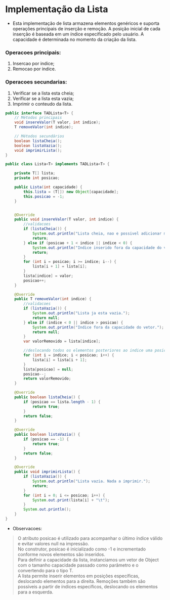 # Implementação da Lista
- Esta implementação de lista armazena elementos genéricos e suporta operações principais de inserção e remoção. A posição inicial de cada inserção é baseada em um índice especificado pelo usuário. A capacidade é determinada no momento da criação da lista.
### Operacoes principais:
1. Insercao por indice;
2. Remocao por indice.

### Operacoes secundarias:
1. Verificar se a lista esta cheia;
2. Verificar se a lista esta vazia;
3. Imprimir o conteudo da lista.

```java
public interface TADLista<T> {
    // Métodos principais
    void insereValor(T valor, int indice);
    T removeValor(int indice);

    // Métodos secundários
    boolean listaCheia();
    boolean listaVazia();
    void imprimirLista();
}
```
```java
public class Lista<T> implements TADLista<T> {

    private T[] lista;
    private int posicao;

    public Lista(int capacidade) {
        this.lista = (T[]) new Object[capacidade];
        this.posicao = -1;
    }


    @Override
    public void insereValor(T valor, int indice) {
        //validacoes
        if (listaCheia()) {
            System.out.println("Lista cheia, nao e possivel adicionar mais elementos.");
            return;
        } else if (posicao + 1 < indice || indice < 0) {
            System.out.println("Indice inserido fora da capacidade do vetor. Nao foi possivel adicionar na lista.");
            return;
        }
        for (int i = posicao; i >= indice; i--) {
            lista[i + 1] = lista[i];
        }
        lista[indice] = valor;
        posicao++;
    }

    @Override
    public T removeValor(int indice) {
        //validacoes
        if (listaVazia()) {
            System.out.println("Lista ja esta vazia.");
            return null;
        } else if (indice < 0 || indice > posicao) {
            System.out.println("Indice fora da capacidade do vetor.");
            return null;
        }
        var valorRemovido = lista[indice];

        //deslocando todos os elementos posteriores ao indice uma posicao a esquerda
        for (int i = indice; i < posicao; i++) {
            lista[i] = lista[i + 1];
        }
        lista[posicao] = null;
        posicao--;
        return valorRemovido;
    }

    @Override
    public boolean listaCheia() {
        if (posicao == lista.length - 1) {
            return true;
        }
        return false;
    }

    @Override
    public boolean listaVazia() {
        if (posicao == -1) {
            return true;
        }
        return false;
    }

    @Override
    public void imprimirLista() {
        if (listaVazia()) {
            System.out.println("Lista vazia. Nada a imprimir.");
            return;
        }
        for (int i = 0; i <= posicao; i++) {
            System.out.print(lista[i] + "\t");
        }
        System.out.println();
    }
}
```
- Observacoes:
> O atributo posicao é utilizado para acompanhar o último índice válido e evitar valores null na impressão. <br> No construtor, posicao é inicializado como -1 e incrementado conforme novos elementos são inseridos. <br> Para definir a capacidade da lista, instanciamos um vetor de Object com o tamanho capacidade passado como parâmetro e o convertendo para o tipo T. <br> A lista permite inserir elementos em posições específicas, deslocando elementos para a direita. Remoções também são possíveis a partir de índices específicos, deslocando os elementos para a esquerda.